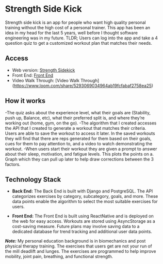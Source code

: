 # Strength Side Kick

Strength side kick is an app for people who want high quality personal training without the high cost of a personal trainer. This app has been an idea in my head for the last 5 years, well before I thought software engineering was in my future. TLDR; Users can log into the app and take a 4 question quiz to get a customized workout plan that matches their needs.


## Access

- Web version: [Strength Sidekick](https://strengthsidekick.netlify.app/)
- Front End: [Front End](https://github.com/bethjm/exercise_app_frontend)
- Video Walk Through: [Video Walk Through] (https://www.loom.com/share/5293069034964ab19fcfabaf2758ea25)

## How it works
-The quiz asks about the experience level, what their goals are (Stability, push up, Balance, etc), what their preferred split is, and where they’re working out (home, gym, on the go). 
-The algorithm that I created accesses the API that I created to generate a workout that matches their criteria. Users are able to save the workout to access it later. In the saved workouts they will find that there are reps generated for them based on their goals, cues for them to pay attention to, and a video to watch demonstrating the workout.
-When users start their workout they are given a prompt to answer about their sleep, motivation, and fatigue levels. This plots the points on a. Graph which they can pull up later to help draw corrections between the 3 factors.

## Technology Stack

- **Back End:** The Back End is built with Django and PostgreSQL. The API categorizes exercises by category, subcategory, goals, and more. These data points enable the algorithm to select the most suitable exercises for users.

- **Front End:** The Front End is built using ReactNative and is deployed on the web for easy access. Workouts are stored using AsyncStorage as a cost-saving measure. Future plans may involve saving data to a dedicated database for trend tracking and additional user data points.

***Note:*** My personal education background is in biomechanics and post physical therapy training. The exercises that users get are not your run of the mill deadlift and lunges. The exercises are programmed to help improve mobility, joint pain, breathing, and functional strength.

